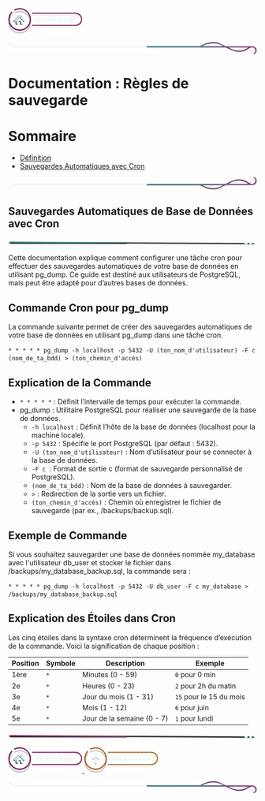 <a href="../README.md">
  <img src="../assets/button/home_page.png" alt="Home page" style="width: 150px; height: auto;">
  </a>

![border](../assets/line/border_r.png)

# Documentation : Règles de sauvegarde

# Sommaire

- [Définition](#définition)
- [Sauvegardes Automatiques avec Cron](#sauvegardes-automatiques-de-base-de-données-avec-cron)

![border](../assets/line/border_b.png)

## Sauvegardes Automatiques de Base de Données avec Cron

![border](../assets/line/line_teal_point_l.png)

Cette documentation explique comment configurer une tâche cron pour effectuer des sauvegardes automatiques de votre base de données en utilisant pg_dump. Ce guide est destiné aux utilisateurs de PostgreSQL, mais peut être adapté pour d’autres bases de données.

## Commande Cron pour pg_dump

La commande suivante permet de créer des sauvegardes automatiques de votre base de données en utilisant pg_dump dans une tâche cron.

```
* * * * * pg_dump -h localhost -p 5432 -U (ton_nom_d'utilisateur) -F c (nom_de_ta_bdd) > (ton_chemin_d'accès)
```

## Explication de la Commande

- `* * * * *` : Définit l’intervalle de temps pour exécuter la commande.
- pg_dump : Utilitaire PostgreSQL pour réaliser une sauvegarde de la base de données.
  - `-h localhost` : Définit l’hôte de la base de données (localhost pour la machine locale).
  - `-p 5432` : Spécifie le port PostgreSQL (par défaut : 5432).
  - `-U (ton_nom_d'utilisateur)` : Nom d’utilisateur pour se connecter à la base de données.
  - `-F c `: Format de sortie c (format de sauvegarde personnalisé de PostgreSQL).
  - `(nom_de_ta_bdd)` : Nom de la base de données à sauvegarder.
  - `>` : Redirection de la sortie vers un fichier.
  - `(ton_chemin_d'accès)` : Chemin où enregistrer le fichier de sauvegarde (par ex., /backups/backup.sql).

## Exemple de Commande

Si vous souhaitez sauvegarder une base de données nommée my_database avec l'utilisateur db_user et stocker le fichier dans /backups/my_database_backup.sql, la commande sera :

```
* * * * * pg_dump -h localhost -p 5432 -U db_user -F c my_database > /backups/my_database_backup.sql

```

## Explication des Étoiles dans Cron

Les cinq étoiles dans la syntaxe cron déterminent la fréquence d’exécution de la commande. Voici la signification de chaque position :

| Position | Symbole | Description                | Exemple                 |
| -------- | ------- | -------------------------- | ----------------------- |
| 1ère     | `*`     | Minutes (0 - 59)           | `0` pour 0 min          |
| 2e       | `*`     | Heures (0 - 23)            | `2` pour 2h du matin    |
| 3e       | `*`     | Jour du mois (1 - 31)      | `15` pour le 15 du mois |
| 4e       | `*`     | Mois (1 - 12)              | `6` pour juin           |
| 5e       | `*`     | Jour de la semaine (0 - 7) | `1` pour lundi          |

![border](../assets/line/line_pink_point_l.png)

<a href="../README.md">
  <img src="../assets/button/home_page.png" alt="Home page" style="width: 150px; height: auto;">
</a>
<a href="#sommaire">
  <img src="../assets/button/back_to_top.png" alt="sommaire" style="width: 150px; height: auto;">
</a>

![border](../assets/line/border_r.png)

